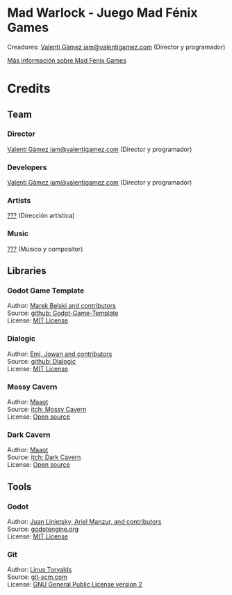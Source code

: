 # Mad Warlock - Juego Mad Fénix Games

Creadores: [Valentí Gàmez iam@valentigamez.com](https://linktr.ee/iamvalentigamez) (Director y programador)

[Más información sobre Mad Fénix Games](https://madfenix.com)

# Credits

## Team

### Director
[Valentí Gàmez iam@valentigamez.com](https://linktr.ee/iamvalentigamez) (Director y programador)

### Developers
[Valentí Gàmez iam@valentigamez.com](https://linktr.ee/iamvalentigamez) (Director y programador)

### Artists

[???](https://www.instagram.com/) (Dirección artística)

### Music

[???](https://???.itch.io/) (Músico y compositor)

## Libraries

### Godot Game Template
Author: [Marek Belski and contributors](https://github.com/Maaack/Godot-Game-Template/graphs/contributors)  
Source: [github: Godot-Game-Template](https://github.com/Maaack/Godot-Game-Template)  
License: [MIT License](https://github.com/MadFenix/gameJamLevelUp2024/tree/master/LICENSE.txt)  

### Dialogic
Author: [Emi, Jowan and contributors](https://github.com/dialogic-godot/dialogic/graphs/contributors)  
Source: [github: Dialogic](https://github.com/dialogic-godot/dialogic)  
License: [MIT License](https://github.com/dialogic-godot/dialogic/blob/main/LICENSE)   

### Mossy Cavern
Author: [Maaot](https://maaot.itch.io/)  
Source: [itch: Mossy Cavern](https://maaot.itch.io/mossy-cavern)  
License: [Open source](https://maaot.itch.io/mossy-cavern)     

### Dark Cavern
Author: [Maaot](https://maaot.itch.io/)  
Source: [itch: Dark Cavern](https://maaot.itch.io/2d-browncave-assets)  
License: [Open source](https://maaot.itch.io/2d-browncave-assets) 

## Tools
### Godot
Author: [Juan Linietsky, Ariel Manzur, and contributors](https://godotengine.org/contact)  
Source: [godotengine.org](https://godotengine.org/)  
License: [MIT License](https://github.com/godotengine/godot/blob/master/LICENSE.txt) 

### Git
Author: [Linus Torvalds](https://github.com/torvalds)  
Source: [git-scm.com](https://git-scm.com/downloads)  
License: [GNU General Public License version 2](https://opensource.org/licenses/GPL-2.0)
